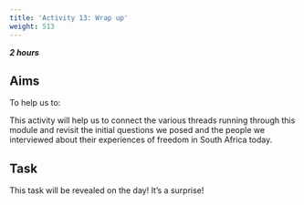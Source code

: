 ```yaml
---
title: 'Activity 13: Wrap up'
weight: 513
---
```


***2 hours***

## Aims

To help us to:

This activity will help us to connect the various threads running through
this module and revisit the initial questions we posed and the people
we interviewed about their experiences of freedom in South Africa
today.

## Task

This task will be revealed on the day! It’s a surprise!
